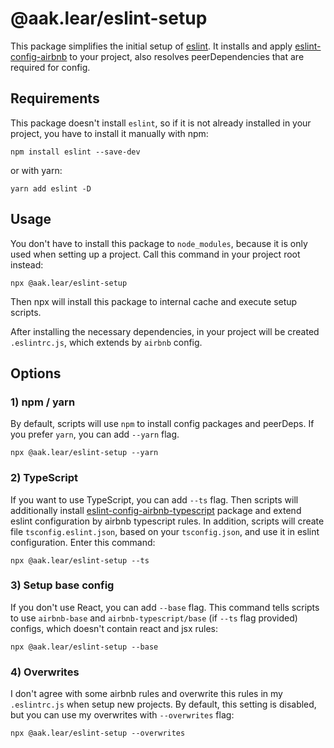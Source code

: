 # @aak.lear/eslint-setup

This package simplifies the initial setup of [eslint](https://eslint.org). It installs and apply
[eslint-config-airbnb](https://www.npmjs.com/package/eslint-config-airbnb) to your project,
also resolves peerDependencies that are required for config.

## Requirements

This package doesn't install `eslint`, so if it is not already installed in your project,
you have to install it manually with npm:

```shell
npm install eslint --save-dev
```

or with yarn:

```shell
yarn add eslint -D
```

## Usage

You don't have to install this package to `node_modules`, because it is only used when setting up a project.
Call this command in your project root instead:

```shell
npx @aak.lear/eslint-setup
```

Then npx will install this package to internal cache and execute setup scripts.

After installing the necessary dependencies, in your project will be created `.eslintrc.js`,
which extends by `airbnb` config.

## Options

### 1) npm / yarn

By default, scripts will use `npm` to install config packages and peerDeps.
If you prefer `yarn`, you can add `--yarn` flag.

```shell
npx @aak.lear/eslint-setup --yarn
```

### 2) TypeScript

If you want to use TypeScript, you can add `--ts` flag. Then scripts will additionally install
[eslint-config-airbnb-typescript](https://www.npmjs.com/package/eslint-config-airbnb-typescript)
package and extend eslint configuration by airbnb typescript rules. In addition, scripts will create
file `tsconfig.eslint.json`, based on your `tsconfig.json`, and use it in eslint configuration.
Enter this command:

```shell
npx @aak.lear/eslint-setup --ts
```

### 3) Setup base config

If you don't use React, you can add `--base` flag. This command tells scripts to use `airbnb-base`
and `airbnb-typescript/base` (if `--ts` flag provided) configs, which doesn't contain react and jsx rules:

```shell
npx @aak.lear/eslint-setup --base
```

### 4) Overwrites

I don't agree with some airbnb rules and overwrite this rules in my `.eslintrc.js` when setup new projects.
By default, this setting is disabled, but you can use my overwrites with `--overwrites` flag:

```shell
npx @aak.lear/eslint-setup --overwrites
```
